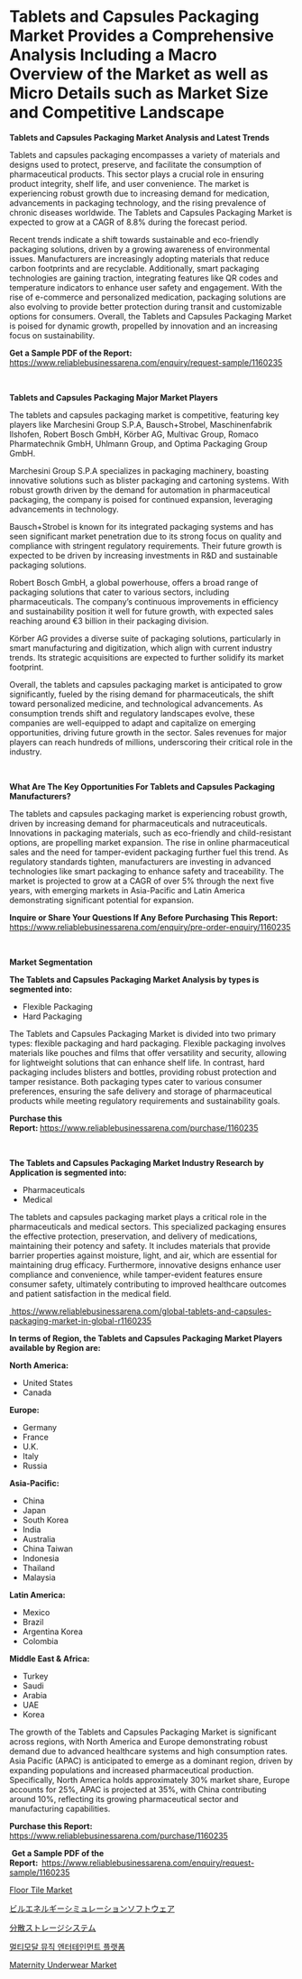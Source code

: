 <p><h1>Tablets and Capsules Packaging Market Provides a Comprehensive Analysis Including a Macro Overview of the Market as well as Micro Details such as Market Size and Competitive Landscape</h1></p><p><strong>Tablets and Capsules Packaging Market Analysis and Latest Trends</strong></p>
<p><p>Tablets and capsules packaging encompasses a variety of materials and designs used to protect, preserve, and facilitate the consumption of pharmaceutical products. This sector plays a crucial role in ensuring product integrity, shelf life, and user convenience. The market is experiencing robust growth due to increasing demand for medication, advancements in packaging technology, and the rising prevalence of chronic diseases worldwide. The Tablets and Capsules Packaging Market is expected to grow at a CAGR of 8.8% during the forecast period.</p><p>Recent trends indicate a shift towards sustainable and eco-friendly packaging solutions, driven by a growing awareness of environmental issues. Manufacturers are increasingly adopting materials that reduce carbon footprints and are recyclable. Additionally, smart packaging technologies are gaining traction, integrating features like QR codes and temperature indicators to enhance user safety and engagement. With the rise of e-commerce and personalized medication, packaging solutions are also evolving to provide better protection during transit and customizable options for consumers. Overall, the Tablets and Capsules Packaging Market is poised for dynamic growth, propelled by innovation and an increasing focus on sustainability.</p></p>
<p><strong>Get a Sample PDF of the Report:&nbsp;</strong> <a href="https://www.reliablebusinessarena.com/enquiry/request-sample/1160235">https://www.reliablebusinessarena.com/enquiry/request-sample/1160235</a></p>
<p>&nbsp;</p>
<p><strong>Tablets and Capsules Packaging Major Market Players</strong></p>
<p><p>The tablets and capsules packaging market is competitive, featuring key players like Marchesini Group S.P.A, Bausch+Strobel, Maschinenfabrik Ilshofen, Robert Bosch GmbH, Körber AG, Multivac Group, Romaco Pharmatechnik GmbH, Uhlmann Group, and Optima Packaging Group GmbH. </p><p>Marchesini Group S.P.A specializes in packaging machinery, boasting innovative solutions such as blister packaging and cartoning systems. With robust growth driven by the demand for automation in pharmaceutical packaging, the company is poised for continued expansion, leveraging advancements in technology.</p><p>Bausch+Strobel is known for its integrated packaging systems and has seen significant market penetration due to its strong focus on quality and compliance with stringent regulatory requirements. Their future growth is expected to be driven by increasing investments in R&D and sustainable packaging solutions.</p><p>Robert Bosch GmbH, a global powerhouse, offers a broad range of packaging solutions that cater to various sectors, including pharmaceuticals. The company’s continuous improvements in efficiency and sustainability position it well for future growth, with expected sales reaching around €3 billion in their packaging division.</p><p>Körber AG provides a diverse suite of packaging solutions, particularly in smart manufacturing and digitization, which align with current industry trends. Its strategic acquisitions are expected to further solidify its market footprint.</p><p>Overall, the tablets and capsules packaging market is anticipated to grow significantly, fueled by the rising demand for pharmaceuticals, the shift toward personalized medicine, and technological advancements. As consumption trends shift and regulatory landscapes evolve, these companies are well-equipped to adapt and capitalize on emerging opportunities, driving future growth in the sector. Sales revenues for major players can reach hundreds of millions, underscoring their critical role in the industry.</p></p>
<p>&nbsp;</p>
<p><strong>What Are The Key Opportunities For Tablets and Capsules Packaging Manufacturers?</strong></p>
<p><p>The tablets and capsules packaging market is experiencing robust growth, driven by increasing demand for pharmaceuticals and nutraceuticals. Innovations in packaging materials, such as eco-friendly and child-resistant options, are propelling market expansion. The rise in online pharmaceutical sales and the need for tamper-evident packaging further fuel this trend. As regulatory standards tighten, manufacturers are investing in advanced technologies like smart packaging to enhance safety and traceability. The market is projected to grow at a CAGR of over 5% through the next five years, with emerging markets in Asia-Pacific and Latin America demonstrating significant potential for expansion.</p></p>
<p><strong>Inquire or Share Your Questions If Any Before Purchasing This Report:</strong> <a href="https://www.reliablebusinessarena.com/enquiry/pre-order-enquiry/1160235">https://www.reliablebusinessarena.com/enquiry/pre-order-enquiry/1160235</a></p>
<p>&nbsp;</p>
<p><strong>Market Segmentation</strong></p>
<p><strong>The Tablets and Capsules Packaging Market Analysis by types is segmented into:</strong></p>
<p><ul><li>Flexible Packaging</li><li>Hard Packaging</li></ul></p>
<p><p>The Tablets and Capsules Packaging Market is divided into two primary types: flexible packaging and hard packaging. Flexible packaging involves materials like pouches and films that offer versatility and security, allowing for lightweight solutions that can enhance shelf life. In contrast, hard packaging includes blisters and bottles, providing robust protection and tamper resistance. Both packaging types cater to various consumer preferences, ensuring the safe delivery and storage of pharmaceutical products while meeting regulatory requirements and sustainability goals.</p></p>
<p><strong>Purchase this Report:&nbsp;</strong><a href="https://www.reliablebusinessarena.com/purchase/1160235">https://www.reliablebusinessarena.com/purchase/1160235</a></p>
<p>&nbsp;</p>
<p><strong>The Tablets and Capsules Packaging Market Industry Research by Application is segmented into:</strong></p>
<p><ul><li>Pharmaceuticals</li><li>Medical</li></ul></p>
<p><p>The tablets and capsules packaging market plays a critical role in the pharmaceuticals and medical sectors. This specialized packaging ensures the effective protection, preservation, and delivery of medications, maintaining their potency and safety. It includes materials that provide barrier properties against moisture, light, and air, which are essential for maintaining drug efficacy. Furthermore, innovative designs enhance user compliance and convenience, while tamper-evident features ensure consumer safety, ultimately contributing to improved healthcare outcomes and patient satisfaction in the medical field.</p></p>
<p><a href="https://www.reliablebusinessarena.com/global-tablets-and-capsules-packaging-market-in-global-r1160235">&nbsp;https://www.reliablebusinessarena.com/global-tablets-and-capsules-packaging-market-in-global-r1160235</a></p>
<p><strong>In terms of Region, the Tablets and Capsules Packaging Market Players available by Region are:</strong></p>
<p>
    <p> <strong> North America: </strong>
        <ul>
            <li>United States</li>
            <li>Canada</li>
        </ul>
        </p> 
    <p> <strong> Europe: </strong>
        <ul>
            <li>Germany</li>
            <li>France</li>
            <li>U.K.</li>
            <li>Italy</li>
            <li>Russia</li>
        </ul>
        </p> 
    <p> <strong> Asia-Pacific: </strong>
        <ul>
            <li>China</li>
            <li>Japan</li>
            <li>South Korea</li>
            <li>India</li>
            <li>Australia</li>
            <li>China Taiwan</li>
            <li>Indonesia</li>
            <li>Thailand</li>
            <li>Malaysia</li>
        </ul>
        </p> 
    <p> <strong> Latin America: </strong>
        <ul>
            <li>Mexico</li>
            <li>Brazil</li>
            <li>Argentina Korea</li>
            <li>Colombia</li>
        </ul>
        </p> 
    <p> <strong> Middle East & Africa: </strong>
        <ul>
            <li>Turkey</li>
            <li>Saudi</li>
            <li>Arabia</li>
            <li>UAE</li>
            <li>Korea</li>
        </ul>
    </p>
    </p>
<p><p>The growth of the Tablets and Capsules Packaging Market is significant across regions, with North America and Europe demonstrating robust demand due to advanced healthcare systems and high consumption rates. Asia Pacific (APAC) is anticipated to emerge as a dominant region, driven by expanding populations and increased pharmaceutical production. Specifically, North America holds approximately 30% market share, Europe accounts for 25%, APAC is projected at 35%, with China contributing around 10%, reflecting its growing pharmaceutical sector and manufacturing capabilities.</p></p>
<p><strong>Purchase this Report: </strong><a href="https://www.reliablebusinessarena.com/purchase/1160235">https://www.reliablebusinessarena.com/purchase/1160235</a></p>
<p>&nbsp;<strong>Get a Sample PDF of the Report:&nbsp;&nbsp;</strong><a href="https://www.reliablebusinessarena.com/enquiry/request-sample/1160235">https://www.reliablebusinessarena.com/enquiry/request-sample/1160235</a></p>
<p><strong></strong></p>
<p><p><a href="https://issuu.com/reportprime-2/docs/floor-tile-market-size-2030.pptx_ca98140fed29d6">Floor Tile Market</a></p><p><a href="https://mercedesyzfi.medium.com/building-energy-simulation-software-d62db633df50">ビルエネルギーシミュレーションソフトウェア</a></p><p><a href="https://mercedesyzfi.medium.com/distributed-storage-systems-market-%E3%81%AE%E3%82%B0%E3%83%AD%E3%83%BC%E3%83%90%E3%83%AB%E5%B8%82%E5%A0%B4%E6%A6%82%E8%A6%81%E3%81%AF-%E4%B8%96%E7%95%8C%E3%81%8A%E3%82%88%E3%81%B3%E4%B8%BB%E8%A6%81%E5%B8%82%E5%A0%B4%E3%81%AB%E3%81%8A%E3%81%91%E3%82%8B%E6%A5%AD%E7%95%8C%E3%81%AB%E5%BD%B1%E9%9F%BF%E3%82%92%E4%B8%8E%E3%81%88%E3%82%8B%E4%B8%BB%E8%A6%81%E3%81%AA%E3%83%88%E3%83%AC%E3%83%B3%E3%83%89%E3%81%AB%E3%81%A4%E3%81%84%E3%81%A6-%E7%8B%AC%E8%87%AA%E3%81%AE%E8%A6%96%E7%82%B9%E3%82%92%E6%8F%90%E4%BE%9B%E3%81%97%E3%81%BE%E3%81%99-ba57ad9cd0ba">分散ストレージシステム</a></p><p><a href="https://medium.com/@ahmadmann1950/multi-modal-music-entertainment-platform-market-%EC%9D%98-%EA%B8%80%EB%A1%9C%EB%B2%8C-%EC%8B%9C%EC%9E%A5-%EA%B0%9C%EC%9A%94%EB%8A%94-%EC%A0%84-%EC%84%B8%EA%B3%84-%EB%B0%8F-%EC%A3%BC%EC%9A%94-%EC%8B%9C%EC%9E%A5%EC%9D%98-%EC%82%B0%EC%97%85%EC%97%90-%EC%98%81%ED%96%A5%EC%9D%84-%EB%AF%B8%EC%B9%98%EB%8A%94-%EC%A3%BC%EC%9A%94-%ED%8A%B8%EB%A0%8C%EB%93%9C%EC%97%90-%EB%8C%80%ED%95%9C-f4d33aa70290">멀티모달 뮤직 엔터테인먼트 플랫폼</a></p><p><a href="https://www.linkedin.com/pulse/maternity-underwear-market-revolution-2024-2031-trends-wuvqc?trackingId=fJcI4W%2BeSMOIfl%2FXy4M7QA%3D%3D">Maternity Underwear Market</a></p></p>